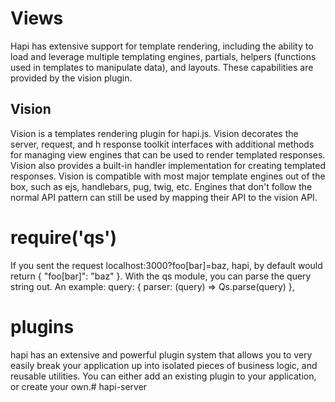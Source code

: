 # Views
Hapi has extensive support for template rendering, including the ability to load and leverage multiple templating engines, partials, helpers (functions used in templates to manipulate data), and layouts. These capabilities are provided by the vision plugin.
## Vision
Vision is a templates rendering plugin for hapi.js. Vision decorates the server, request, and h response toolkit interfaces with additional methods for managing view engines that can be used to render templated responses. Vision also provides a built-in handler implementation for creating templated responses.
Vision is compatible with most major template engines out of the box, such as ejs, handlebars, pug, twig, etc. Engines that don't follow the normal API pattern can still be used by mapping their API to the vision API.

# require('qs')
If you sent the request localhost:3000?foo[bar]=baz, hapi, by default would return { "foo[bar]": "baz" }.
With the qs module, you can parse the query string out. An example:
    query: {
      parser: (query) => Qs.parse(query)
    },

# plugins
hapi has an extensive and powerful plugin system that allows you to very easily break your application up into isolated pieces of business logic, and reusable utilities. You can either add an existing plugin to your application, or create your own.# hapi-server
